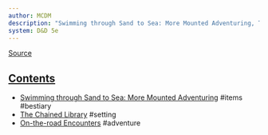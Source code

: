 ```yaml
---
author: MCDM
description: "Swimming through Sand to Sea: More Mounted Adventuring, The Chained Library, On-the-road Encounters"
system: D&D 5e
---
```

[Source](zotero://select/library/items/A7Q276SX)


## [Contents](zotero://open-pdf/library/items/A7Q276SX?page=3)

- [Swimming through Sand to Sea: More Mounted Adventuring](zotero://open-pdf/library/items/A7Q276SX?page=5) #items #bestiary 
- [The Chained Library](zotero://open-pdf/library/items/A7Q276SX?page=15) #setting
- [On-the-road Encounters](zotero://open-pdf/library/items/A7Q276SX?page=27) #adventure 
